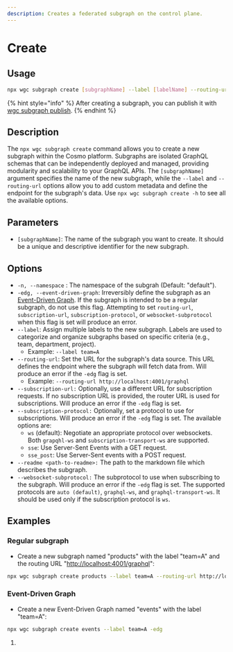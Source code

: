 ```yaml
---
description: Creates a federated subgraph on the control plane.
---
```


# Create

## Usage

```bash
npx wgc subgraph create [subgraphName] --label [labelName] --routing-url [url]
```

{% hint style="info" %}
After creating a subgraph, you can publish it with [wgc subgraph publish](publish.md).
{% endhint %}

## Description

The `npx wgc subgraph create` command allows you to create a new subgraph within the Cosmo platform. Subgraphs are isolated GraphQL schemas that can be independently deployed and managed, providing modularity and scalability to your GraphQL APIs. The `[subgraphName]` argument specifies the name of the new subgraph, while the `--label` and `--routing-url` options allow you to add custom metadata and define the endpoint for the subgraph's data. Use `npx wgc subgraph create -h` to see all the available options.

## **Parameters**

* `[subgraphName]`: The name of the subgraph you want to create. It should be a unique and descriptive identifier for the new subgraph.

## **Options**

* `-n, --namespace` : The namespace of the subgrah (Default: "default").
* `-edg, --event-driven-graph`: Irreversibly define the subgraph as an [Event-Driven Graph](../../federation/event-driven-federated-subscriptions/). If the subgraph is intended to be a regular subgraph, do not use this flag. Attempting to set `routing-url`, `subscription-url`, `subscription-protocol`, or `websocket-subprotocol` when this flag is set will produce an error.
* `--label`: Assign multiple labels to the new subgraph. Labels are used to categorize and organize subgraphs based on specific criteria (e.g., team, department, project).
  * Example: `--label team=A`
* `--routing-url`: Set the URL for the subgraph's data source. This URL defines the endpoint where the subgraph will fetch data from. Will produce an error if the `-edg` flag is set.&#x20;
  * Example: `--routing-url http://localhost:4001/graphql`
* `--subscription-url:` Optionally, use a different URL for subscription requests. If no subscription URL is provided, the router URL is used for subscriptions. Will produce an error if the `-edg` flag is set.&#x20;
* `--subscription-protocol:` Optionally, set a protocol to use for subscriptions. Will produce an error if the `-edg` flag is set. The available options are:
  * `ws` (default): Negotiate an appropriate protocol over websockets. Both `grapqhl-ws` and `subscription-transport-ws` are supported.
  * `sse`: Use Server-Sent Events with a GET request.
  * `sse_post`: Use Server-Sent events with a POST request.
* `--readme <path-to-readme>:` The path to the markdown file which describes the subgraph.
* `--websocket-subprotocol:` The subprotocol to use when subscribing to the subgraph. Will produce an error if the `-edg` flag is set. The supported protocols are `auto (default)`, `graphql-ws`, and `graphql-transport-ws`. It should be used only if the subscription protocol is `ws`.

## **Examples**

### Regular subgraph

* Create a new subgraph named "products" with the label "team=A" and the routing URL "[http://localhost:4001/graphql](http://localhost:4001/graphql)":

```bash
npx wgc subgraph create products --label team=A --routing-url http://localhost:4001/graphql
```

### Event-Driven Graph

* Create a new Event-Driven Graph named "events" with the label "team=A":

```bash
npx wgc subgraph create events --label team=A -edg
```

1.
